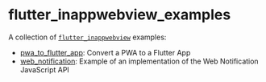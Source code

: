 # flutter_inappwebview_examples

A collection of [`flutter_inappwebview`](https://github.com/pichillilorenzo/flutter_inappwebview) examples:
- [pwa_to_flutter_app](/pwa_to_flutter_app/): Convert a PWA to a Flutter App
- [web_notification](/web_notification/): Example of an implementation of the Web Notification JavaScript API